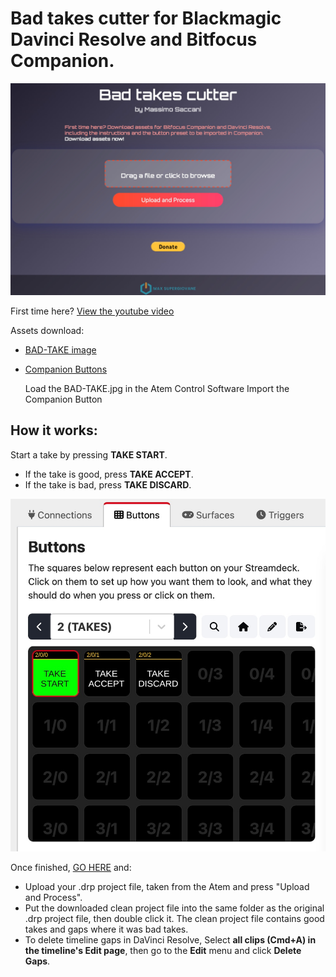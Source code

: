 # Bad takes cutter for Blackmagic **Davinci Resolve** and **Bitfocus Companion**.

![alt text](public/2.jpg)

First time here? 
[View the youtube video](https://pages.github.com/) 

Assets download: 

- [BAD-TAKE image](./public/BAD-TAKE.png)
- [Companion Buttons](./public/buttons.companionconfig)

    Load the BAD-TAKE.jpg in the Atem Control Software
    Import the Companion Button 

## **How it works**:  

Start a take by pressing **TAKE START**.

- If the take is good, press **TAKE ACCEPT**.
- If the take is bad, press **TAKE DISCARD**.

![alt text](public/1.jpg)

Once finished, [GO HERE](https://pages.github.com:3000/) and:

- Upload your .drp project file, taken from the Atem and press "Upload and Process".
- Put the downloaded clean project file into the same folder as the original .drp project file, then double click it. The clean project file contains good takes and gaps where it was bad takes.
- To delete timeline gaps in DaVinci Resolve, Select **all clips (Cmd+A) in the timeline's Edit page**, then go to the **Edit** menu and click **Delete Gaps**. 




